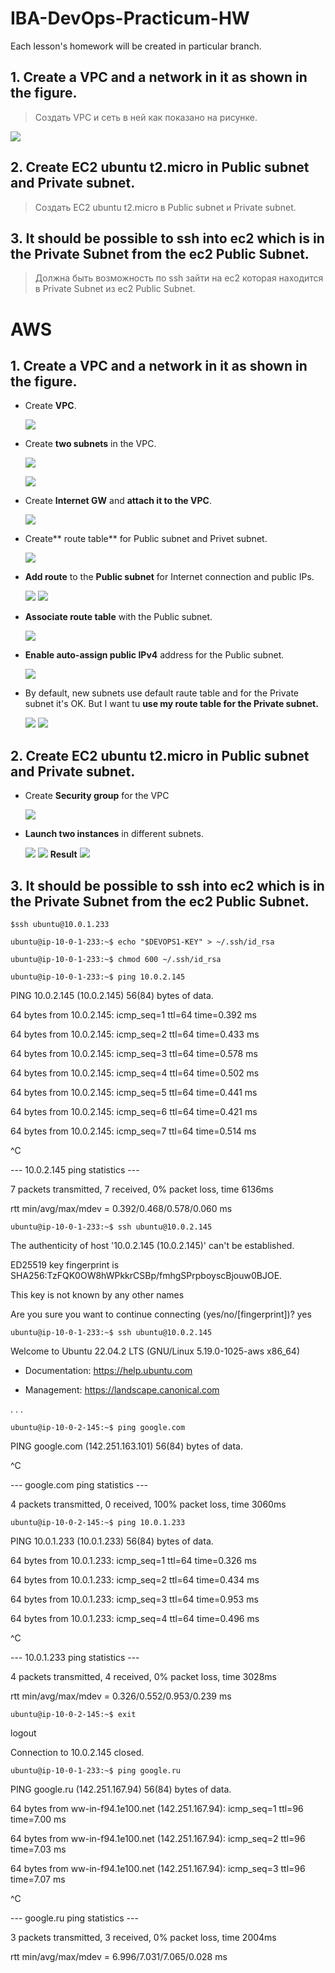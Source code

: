 # IBA-DevOps-Practicum-HW
Each lesson's homework will be created in particular branch.

## 1.	Create a VPC and a network in it as shown in the figure.
> Создать VPC и сеть в ней как показано на рисунке. 

![](/img/11_AWS_task.jpg)
## 2.	Create EC2 ubuntu t2.micro in Public subnet and Private subnet.
> Создать EC2 ubuntu t2.micro в Public subnet и Private subnet. 
## 3.	It should be possible to ssh into ec2 which is in the Private Subnet from the ec2 Public Subnet.
> Должна быть возможность по ssh зайти на ec2 которая находится в Private Subnet из ec2 Public Subnet.

# AWS

## 1. Create a VPC and a network in it as shown in the figure.
- Create **VPC**.
  
  ![](/img/AWS_VPC_1.jpg)
- Create **two subnets** in the VPC.
  
  ![](/img/AWS_VPC_2.jpg)
  
  ![](/img/AWS_VPC_3.jpg)
- Create **Internet GW** and **attach it to the VPC**.

  ![](/img/AWS_VPC_4.jpg)
- Create** route table** for Public subnet and Privet subnet.

  ![](/img/AWS_VPC_5.jpg)
- **Add route** to the **Public subnet** for Internet connection and public IPs.

  ![](/img/AWS_VPC_6.jpg)
  ![](/img/AWS_VPC_7.jpg)

- **Associate route table** with the Public subnet.

  ![](/img/AWS_VPC_9.jpg)
- **Enable auto-assign public IPv4** address for the Public subnet.

  ![](/img/AWS_VPC_8.jpg)
- By default, new subnets use default raute table and for the Private subnet it's OK. But I want tu **use my route table  for the Private subnet.**
  
  ![](/img/AWS_VPC_10.jpg)
  ![](/img/AWS_VPC_11.jpg)
  
## 2.	Create EC2 ubuntu t2.micro in Public subnet and Private subnet.
- Create **Security group** for the VPC

  ![](/img/AWS_VPC_15.jpg)
- **Launch two instances** in different subnets.

  ![](/img/AWS_VPC_12.jpg)
  ![](/img/AWS_VPC_13.jpg)
  **Result**
  ![](/img/AWS_VPC_14.jpg)

## 3.	It should be possible to ssh into ec2 which is in the Private Subnet from the ec2 Public Subnet.
`$ssh ubuntu@10.0.1.233`

`ubuntu@ip-10-0-1-233:~$ echo "$DEVOPS1-KEY" > ~/.ssh/id_rsa`

`ubuntu@ip-10-0-1-233:~$ chmod 600 ~/.ssh/id_rsa`

`ubuntu@ip-10-0-1-233:~$ ping 10.0.2.145`

PING 10.0.2.145 (10.0.2.145) 56(84) bytes of data.

64 bytes from 10.0.2.145: icmp_seq=1 ttl=64 time=0.392 ms

64 bytes from 10.0.2.145: icmp_seq=2 ttl=64 time=0.433 ms

64 bytes from 10.0.2.145: icmp_seq=3 ttl=64 time=0.578 ms

64 bytes from 10.0.2.145: icmp_seq=4 ttl=64 time=0.502 ms

64 bytes from 10.0.2.145: icmp_seq=5 ttl=64 time=0.441 ms

64 bytes from 10.0.2.145: icmp_seq=6 ttl=64 time=0.421 ms

64 bytes from 10.0.2.145: icmp_seq=7 ttl=64 time=0.514 ms

^C

--- 10.0.2.145 ping statistics ---

7 packets transmitted, 7 received, 0% packet loss, time 6136ms

rtt min/avg/max/mdev = 0.392/0.468/0.578/0.060 ms

`ubuntu@ip-10-0-1-233:~$ ssh ubuntu@10.0.2.145`

The authenticity of host '10.0.2.145 (10.0.2.145)' can't be established.

ED25519 key fingerprint is SHA256:TzFQK0OW8hWPkkrCSBp/fmhgSPrpboyscBjouw0BJOE.

This key is not known by any other names

Are you sure you want to continue connecting (yes/no/[fingerprint])? yes

`ubuntu@ip-10-0-1-233:~$ ssh ubuntu@10.0.2.145`

Welcome to Ubuntu 22.04.2 LTS (GNU/Linux 5.19.0-1025-aws x86_64)


 * Documentation:  https://help.ubuntu.com
 
 * Management:     https://landscape.canonical.com

. . . 

`ubuntu@ip-10-0-2-145:~$ ping google.com`

PING google.com (142.251.163.101) 56(84) bytes of data.

^C

--- google.com ping statistics ---

4 packets transmitted, 0 received, 100% packet loss, time 3060ms

`ubuntu@ip-10-0-2-145:~$ ping 10.0.1.233`

PING 10.0.1.233 (10.0.1.233) 56(84) bytes of data.

64 bytes from 10.0.1.233: icmp_seq=1 ttl=64 time=0.326 ms

64 bytes from 10.0.1.233: icmp_seq=2 ttl=64 time=0.434 ms

64 bytes from 10.0.1.233: icmp_seq=3 ttl=64 time=0.953 ms

64 bytes from 10.0.1.233: icmp_seq=4 ttl=64 time=0.496 ms

^C

--- 10.0.1.233 ping statistics ---

4 packets transmitted, 4 received, 0% packet loss, time 3028ms

rtt min/avg/max/mdev = 0.326/0.552/0.953/0.239 ms

`ubuntu@ip-10-0-2-145:~$ exit`

logout

Connection to 10.0.2.145 closed.

`ubuntu@ip-10-0-1-233:~$ ping google.ru`

PING google.ru (142.251.167.94) 56(84) bytes of data.

64 bytes from ww-in-f94.1e100.net (142.251.167.94): icmp_seq=1 ttl=96 time=7.00 ms

64 bytes from ww-in-f94.1e100.net (142.251.167.94): icmp_seq=2 ttl=96 time=7.03 ms

64 bytes from ww-in-f94.1e100.net (142.251.167.94): icmp_seq=3 ttl=96 time=7.07 ms

^C

--- google.ru ping statistics ---

3 packets transmitted, 3 received, 0% packet loss, time 2004ms

rtt min/avg/max/mdev = 6.996/7.031/7.065/0.028 ms

